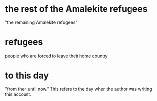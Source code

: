 # the rest of the Amalekite refugees

"the remaining Amalekite refugees"

# refugees

people who are forced to leave their home country

# to this day

"from then until now." This refers to the day when the author was writing this account.

